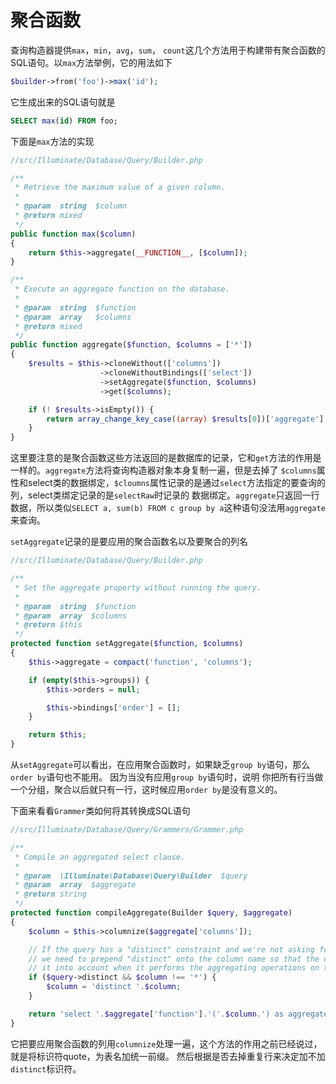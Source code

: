 # 聚合函数

查询构造器提供`max`，`min`，`avg`，`sum`， `count`这几个方法用于构建带有聚合函数的SQL语句。以`max`方法举例，它的用法如下

```php
$builder->from('foo')->max('id');
```

它生成出来的SQL语句就是

```SQL
SELECT max(id) FROM foo;
```

下面是`max`方法的实现

```php
//src/Illuminate/Database/Query/Builder.php

/**
 * Retrieve the maximum value of a given column.
 *
 * @param  string  $column
 * @return mixed
 */
public function max($column)
{
    return $this->aggregate(__FUNCTION__, [$column]);
}

/**
 * Execute an aggregate function on the database.
 *
 * @param  string  $function
 * @param  array   $columns
 * @return mixed
 */
public function aggregate($function, $columns = ['*'])
{
    $results = $this->cloneWithout(['columns'])
                    ->cloneWithoutBindings(['select'])
                    ->setAggregate($function, $columns)
                    ->get($columns);

    if (! $results->isEmpty()) {
        return array_change_key_case((array) $results[0])['aggregate'];
    }
}
```

这里要注意的是聚合函数这些方法返回的是数据库的记录，它和`get`方法的作用是一样的。`aggregate`方法将查询构造器对象本身复制一遍，但是去掉了
`$columns`属性和select类的数据绑定，`$cloumns`属性记录的是通过`select`方法指定的要查询的列，select类绑定记录的是`selectRaw`时记录的
数据绑定。`aggregate`只返回一行数据，所以类似`SELECT a, sum(b) FROM c group by a`这种语句没法用`aggregate`来查询。

`setAggregate`记录的是要应用的聚合函数名以及要聚合的列名

```php
//src/Illuminate/Database/Query/Builder.php

/**
 * Set the aggregate property without running the query.
 *
 * @param  string  $function
 * @param  array  $columns
 * @return $this
 */
protected function setAggregate($function, $columns)
{
    $this->aggregate = compact('function', 'columns');

    if (empty($this->groups)) {
        $this->orders = null;

        $this->bindings['order'] = [];
    }

    return $this;
}
```

从`setAggregate`可以看出，在应用聚合函数时，如果缺乏`group by`语句，那么`order by`语句也不能用。 因为当没有应用`group by`语句时，说明
你把所有行当做一个分组，聚合以后就只有一行，这时候应用`order by`是没有意义的。

下面来看看`Grammer`类如何将其转换成SQL语句

```php
//src/Illuminate/Database/Query/Grammers/Grammer.php

/**
 * Compile an aggregated select clause.
 *
 * @param  \Illuminate\Database\Query\Builder  $query
 * @param  array  $aggregate
 * @return string
 */
protected function compileAggregate(Builder $query, $aggregate)
{
    $column = $this->columnize($aggregate['columns']);

    // If the query has a "distinct" constraint and we're not asking for all columns
    // we need to prepend "distinct" onto the column name so that the query takes
    // it into account when it performs the aggregating operations on the data.
    if ($query->distinct && $column !== '*') {
        $column = 'distinct '.$column;
    }

    return 'select '.$aggregate['function'].'('.$column.') as aggregate';
}
```

它把要应用聚合函数的列用`columnize`处理一遍，这个方法的作用之前已经说过，就是将标识符quote，为表名加统一前缀。
然后根据是否去掉重复行来决定加不加`distinct`标识符。